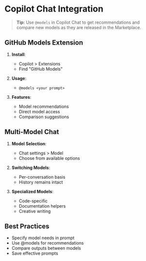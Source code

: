 <!-- filepath: /Users/nisalgunawardhana/Desktop/Introduction to Github models/06-workflow-integration/copilot-chat.md -->
# Copilot Chat Integration

> **Tip:** Use `@models` in Copilot Chat to get recommendations and compare new models as they are released in the Marketplace.

## GitHub Models Extension
1. **Install**:
   - Copilot > Extensions
   - Find "GitHub Models"

2. **Usage**:
   - `@models <your prompt>`

3. **Features**:
   - Model recommendations
   - Direct model access
   - Comparison suggestions

## Multi-Model Chat
1. **Model Selection**:
   - Chat settings > Model
   - Choose from available options

2. **Switching Models**:
   - Per-conversation basis
   - History remains intact

3. **Specialized Models**:
   - Code-specific
   - Documentation helpers
   - Creative writing

## Best Practices
- Specify model needs in prompt
- Use @models for recommendations
- Compare outputs between models
- Save effective prompts
